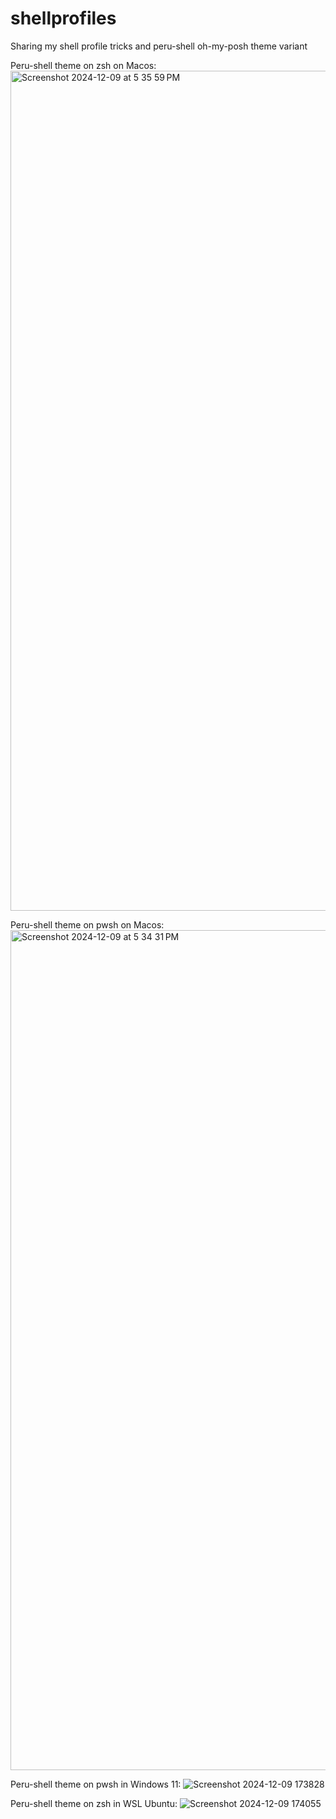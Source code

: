 # shellprofiles
Sharing my shell profile tricks and peru-shell oh-my-posh theme variant

Peru-shell theme on zsh on Macos:
<img width="1344" alt="Screenshot 2024-12-09 at 5 35 59 PM" src="https://github.com/user-attachments/assets/25b31b04-60d7-42a9-8307-deea15363042">

Peru-shell theme on pwsh on Macos:
<img width="1344" alt="Screenshot 2024-12-09 at 5 34 31 PM" src="https://github.com/user-attachments/assets/34a5f80d-1cbd-4e1d-8ab3-3fc392ea28be">

Peru-shell theme on pwsh in Windows 11:
![Screenshot 2024-12-09 173828](https://github.com/user-attachments/assets/47733547-ccca-4bdd-b067-ef1c2a58bed2)

Peru-shell theme on zsh in WSL Ubuntu:
![Screenshot 2024-12-09 174055](https://github.com/user-attachments/assets/f4496193-a46b-426a-a724-e42d7635929d)
